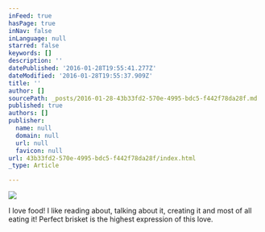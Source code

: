 ```yaml
---
inFeed: true
hasPage: true
inNav: false
inLanguage: null
starred: false
keywords: []
description: ''
datePublished: '2016-01-28T19:55:41.277Z'
dateModified: '2016-01-28T19:55:37.909Z'
title: ''
author: []
sourcePath: _posts/2016-01-28-43b33fd2-570e-4995-bdc5-f442f78da28f.md
published: true
authors: []
publisher:
  name: null
  domain: null
  url: null
  favicon: null
url: 43b33fd2-570e-4995-bdc5-f442f78da28f/index.html
_type: Article

---
```

![](https://the-grid-user-content.s3-us-west-2.amazonaws.com/66ba2738-c3a1-42a2-a4f3-736de4cc19c5.jpg)

I love food! I like reading about, talking about it, creating it and most of all eating it! Perfect brisket is the highest expression of this love.
